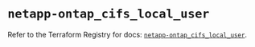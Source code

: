 # `netapp-ontap_cifs_local_user`

Refer to the Terraform Registry for docs: [`netapp-ontap_cifs_local_user`](https://registry.terraform.io/providers/netapp/netapp-ontap/2.3.0/docs/resources/cifs_local_user).
